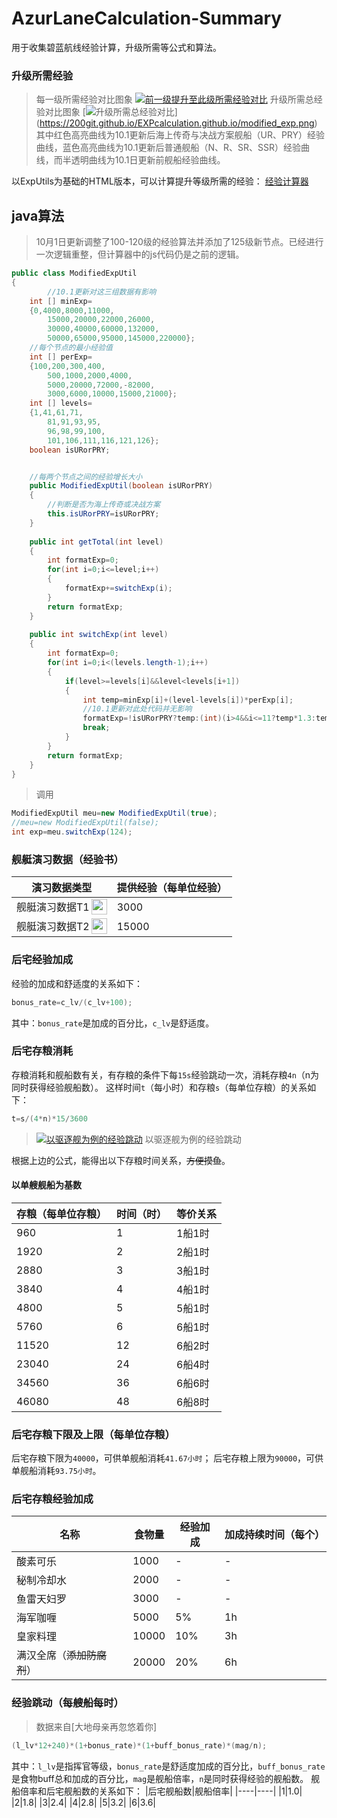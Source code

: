 # AzurLaneCalculation-Summary
用于收集碧蓝航线经验计算，升级所需等公式和算法。

### 升级所需经验
>每一级所需经验对比图象
[![前一级提升至此级所需经验对比](https://200git.github.io/EXPcalculation.github.io/modified_per_exp.png)](https://200git.github.io/EXPcalculation.github.io/modified_per_exp.png)
>升级所需总经验对比图象
[![升级所需总经验对比](https://200git.github.io/EXPcalculation.github.io/modified_exp.png)]
(https://200git.github.io/EXPcalculation.github.io/modified_exp.png)
>其中红色高亮曲线为10.1更新后海上传奇与决战方案舰船（UR、PRY）经验曲线，蓝色高亮曲线为10.1更新后普通舰船（N、R、SR、SSR）经验曲线，而半透明曲线为10.1日更新前舰船经验曲线。

以ExpUtils为基础的HTML版本，可以计算提升等级所需的经验：
[经验计算器](https://200git.github.io/EXPcalculation.github.io/)

## java算法
>10月1日更新调整了100-120级的经验算法并添加了125级新节点。已经进行一次逻辑重整，但计算器中的js代码仍是之前的逻辑。
```java
public class ModifiedExpUtil
{
        //10.1更新对这三组数据有影响
	int [] minExp=
	{0,4000,8000,11000,
		15000,20000,22000,26000,
		30000,40000,60000,132000,
		50000,65000,95000,145000,220000};
	//每个节点的最小经验值
	int [] perExp=
	{100,200,300,400,
		500,1000,2000,4000,
		5000,20000,72000,-82000,
		3000,6000,10000,15000,21000};
	int [] levels=
	{1,41,61,71,
		81,91,93,95,
		96,98,99,100,
		101,106,111,116,121,126};
	boolean isURorPRY;


	//每两个节点之间的经验增长大小
	public ModifiedExpUtil(boolean isURorPRY)
	{
		//判断是否为海上传奇或决战方案
		this.isURorPRY=isURorPRY;
	}
	
	public int getTotal(int level)
	{
		int formatExp=0;
		for(int i=0;i<=level;i++)
		{
			formatExp+=switchExp(i);
		}
		return formatExp;
	}
	
	public int switchExp(int level)
	{
		int formatExp=0;
		for(int i=0;i<(levels.length-1);i++)
		{
			if(level>=levels[i]&&level<levels[i+1])
			{
				int temp=minExp[i]+(level-levels[i])*perExp[i];
				//10.1更新对此处代码并无影响
				formatExp=!isURorPRY?temp:(int)(i>4&&i<=11?temp*1.3:temp*1.2);
				break;
			}
		}
		return formatExp;
	}
}
```
>调用
```java
ModifiedExpUtil meu=new ModifiedExpUtil(true);
//meu=new ModifiedExpUtil(false);
int exp=meu.switchExp(124);
```

### 舰艇演习数据（经验书）
|演习数据类型|提供经验（每单位经验）|
|---|---|
|舰艇演习数据T1 <img src="https://200git.github.io/EXPcalculation.github.io/exp_book_T1.jpg" width = "25" height = "25" alt="" align=right />|3000|
|舰艇演习数据T2 <img src="https://200git.github.io/EXPcalculation.github.io/exp_book_T2.jpg" width = "25" height = "25" alt="" align=right />|15000|

### 后宅经验加成
经验的加成和舒适度的关系如下：
```java
bonus_rate=c_lv/(c_lv+100);
```
其中：`bonus_rate`是加成的百分比，`c_lv`是舒适度。

### 后宅存粮消耗
存粮消耗和舰船数有关，有存粮的条件下每`15s`经验跳动一次，消耗存粮`4n`（n为同时获得经验舰船数）。
这样时间`t`（每小时）和存粮`s`（每单位存粮）的关系如下：
```java
t=s/(4*n)*15/3600
```
>[![以驱逐舰为例的经验跳动](https://200git.github.io/EXPcalculation.github.io/exp_bounce.png)](https://200git.github.io/EXPcalculation.github.io/exp_bounce.png)
>以驱逐舰为例的经验跳动

根据上边的公式，能得出以下存粮时间关系，~~方便摸鱼~~。

#### 以单艘舰船为基数
|存粮（每单位存粮）|时间（时）|等价关系|
|----|----|----|
|960|1|1船1时|
|1920|2|2船1时|
|2880|3|3船1时|
|3840|4|4船1时|
|4800|5|5船1时|
|5760|6|6船1时|
|11520|12|6船2时|
|23040|24|6船4时|
|34560|36|6船6时|
|46080|48|6船8时|

### 后宅存粮下限及上限（每单位存粮）
后宅存粮下限为`40000`，可供单舰船消耗`41.67小时`；
后宅存粮上限为`90000`，可供单舰船消耗`93.75小时`。

### 后宅存粮经验加成
|名称|食物量|经验加成|加成持续时间（每个）|
|----|----|----|----|
|酸素可乐|1000|-|-|
|秘制冷却水|2000|-|-|
|鱼雷天妇罗|3000|-|-|
|海军咖喱|5000|5%|1h|
|皇家料理|10000|10%|3h|
|满汉全席（~~添加防腐剂~~）|20000|20%|6h|

### 经验跳动（每艘船每时）
>数据来自[大地母亲再忽悠着你]
```java
(l_lv*12+240)*(1+bonus_rate)*(1+buff_bonus_rate)*(mag/n);
```
其中：`l_lv`是指挥官等级，`bonus_rate`是舒适度加成的百分比，`buff_bonus_rate`是食物buff总和加成的百分比，`mag`是舰船倍率，`n`是同时获得经验的舰船数。
舰船倍率和后宅舰船数的关系如下：
|后宅舰船数|舰船倍率|
|----|----|
|1|1.0|
|2|1.8|
|3|2.4|
|4|2.8|
|5|3.2|
|6|3.6|
